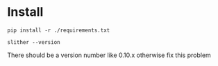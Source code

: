 # Install
```pip install -r ./requirements.txt```

```slither --version```

There should be a version number like 0.10.x otherwise fix this problem